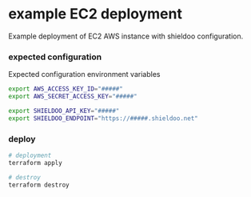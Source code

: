 # example EC2 deployment

Example deployment of EC2 AWS instance with shieldoo configuration.

### expected configuration

Expected configuration environment variables

```bash
export AWS_ACCESS_KEY_ID="#####"
export AWS_SECRET_ACCESS_KEY="#####"

export SHIELDOO_API_KEY="#####"
export SHIELDOO_ENDPOINT="https://#####.shieldoo.net"
```

### deploy

```bash
# deployment
terraform apply

# destroy
terraform destroy
```
